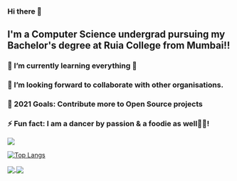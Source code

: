 ### Hi there 👋

## I'm a Computer Science undergrad pursuing my Bachelor's degree at Ruia College from Mumbai!!
### 🌱 I’m currently learning everything 🤣
### 👯 I’m looking forward to collaborate with other organisations.
### 🚀 2021 Goals: Contribute more to Open Source projects
### ⚡ Fun fact: I am a dancer by passion & a foodie as well🍕😂!   
 <img align="center" src= "![Shikha's GitHub stats](https://github-readme-stats.vercel.app/api?username=shikha12264&show_icons=true&theme=dark)" />

 
 [![Top Langs](https://github-readme-stats.vercel.app/api/top-langs/?username=shikha12264)](https://github.com/shikha12264/github-readme-stats&show_icons=true&theme=dark)

<a href="https://github.com/shikha12264/github-readme-stats">
  <img align="center" src="https://github-readme-stats.vercel.app/api/pin/?username=shikha12264&repo=Covid-19-NGO-Website-HTML-CSS-JAVASCRIPT-" />
</a>
<a href="https://github.com/shikha12264/Covid-19-NGO-Website-HTML-CSS-JAVASCRIPT-">
  <img align="center" src="https://github-readme-stats.vercel.app/api/pin/?username=shikha12264&repo=Spiderbot-in-python" />
</a>


